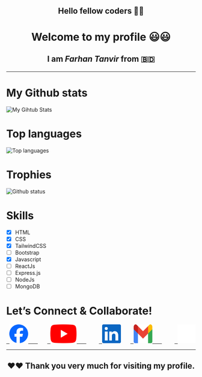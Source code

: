 <h2 align="center">Hello fellow coders 🤩🤩</h2>

<h1 align="center">Welcome to my profile 😃😃</h1>

<h2 align="center">

I am ***Farhan Tanvir*** from 🇧🇩
</h2>

___




# My Github stats

![My Gihtub Stats](https://github-readme-stats.vercel.app/api?username=farhantanvir9z&show_icons=true&theme=radical)

# Top languages

![Top languages](https://github-readme-stats.vercel.app/api/top-langs?username=farhantanvir9z&show_icons=true&locale=en&layout=compact)


# Trophies

![Github status](https://github-profile-trophy.vercel.app/?username=farhantanvir9z&theme=juicyfresh&no-bg=false)

# Skills

- [x] HTML
- [x] CSS
- [x] TailwindCSS
- [ ] Bootstrap
- [x] Javascript
- [ ] ReactJs
- [ ] Express.js
- [ ] NodeJs
- [ ] MongoDB

# Let’s Connect & Collaborate!

<pre>
<a href="https://www.facebook.com/profile.php?id=61559513533330" target="_blank"> <img src="social-media-image/facebook_logo.png" height="50px" width="50px">   </a>   <a href="https://www.youtube.com/@farhantanvir9z" target="_blank"> <img src="social-media-image/youtube_logo.png" height="50px" width="70px">   </a>    <a href="https://www.linkedin.com/in/farhantanvir9z" target="_blank"> <img src="social-media-image/linkedin_logo_blue.png" height="50px" width="50px"></a>   <a href="mailto:farhantanvir200000@gmail.com" target="_blank"> <img src="social-media-image/gmail_logo.png" height="50px" width="50px">   </a>    <a href="https://www.x.com/farhantanvir9z" target="_blank"> <img src="social-media-image/x_logo_white.png" height="50px" width="50px">   </a>    
</pre>
___
<h2 align="center"> ❤️❤️ Thank you very much for visiting my profile.
</h2>
<!---
farhantanvir9z/farhantanvir9z is a ✨ special ✨ repository because its `README.md` (this file) appears on your GitHub profile.
You can click the Preview link to take a look at your changes.
--->
